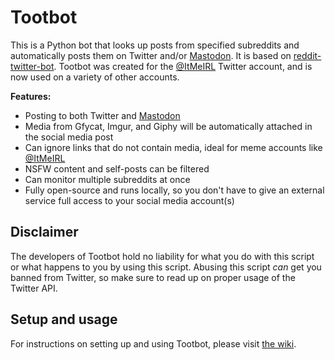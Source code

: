 # Tootbot

This is a Python bot that looks up posts from specified subreddits and automatically posts them on Twitter and/or [Mastodon](https://joinmastodon.org/). It is based on [reddit-twitter-bot](https://github.com/rhiever/reddit-twitter-bot). Tootbot was created for the [@ItMeIRL](https://twitter.com/ItMeIRL) Twitter account, and is now used on a variety of other accounts.

**Features:**

* Posting to both Twitter and [Mastodon](https://joinmastodon.org/)
* Media from Gfycat, Imgur, and Giphy will be automatically attached in the social media post
* Can ignore links that do not contain media, ideal for meme accounts like [@ItMeIRL](https://twitter.com/ItMeIRL)
* NSFW content and self-posts can be filtered
* Can monitor multiple subreddits at once
* Fully open-source and runs locally, so you don't have to give an external service full access to your social media account(s)

## Disclaimer

The developers of Tootbot hold no liability for what you do with this script or what happens to you by using this script. Abusing this script *can* get you banned from Twitter, so make sure to read up on proper usage of the Twitter API.

## Setup and usage

For instructions on setting up and using Tootbot, please visit [the wiki](https://github.com/corbindavenport/tootbot/wiki).
